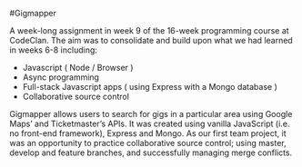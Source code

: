 #Gigmapper

A week-long assignment in week 9 of the 16-week programming course at CodeClan. The aim was to consolidate and build upon what we had learned in weeks 6-8 including:

- Javascript ( Node / Browser )
- Async programming
- Full-stack Javascript apps ( using Express with a Mongo database )
- Collaborative source control

Gigmapper allows users to search for gigs in a particular area using Google Maps’ and Ticketmaster’s APIs. It was created using vanilla JavaScript (i.e. no front-end framework), Express and Mongo. As our first team project, it was an opportunity to practice collaborative source control; using master, develop and feature branches, and successfully managing merge conflicts.
